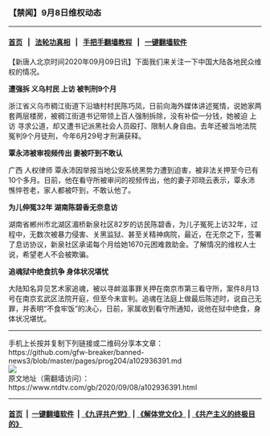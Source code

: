 ### 【禁闻】9月8日维权动态
------------------------

#### [首页](https://github.com/gfw-breaker/banned-news3/blob/master/README.md) &nbsp;&nbsp;|&nbsp;&nbsp; [法轮功真相](https://github.com/begood0513/basic/blob/master/README.md)  &nbsp;&nbsp;|&nbsp;&nbsp; [手把手翻墙教程](https://github.com/gfw-breaker/guides/wiki)  &nbsp;&nbsp;|&nbsp;&nbsp; [一键翻墙软件](https://github.com/gfw-breaker/nogfw/blob/master/README.md)  



<div><div class="post_content" itemprop="articleBody">
 <p>
  【新唐人北京时间2020年09月09日讯】下面我们来关注一下中国大陆各地民众维权的情况。
 </p>
 <p>
  <strong>
   遭强拆 义乌村民
   <ok href="https://www.ntdtv.com/gb/上访.htm">
    上访
   </ok>
   被判刑9个月
  </strong>
 </p>
 <p>
  浙江省义乌市稠江街道下沿塘村村民陈巧凤，日前向海外媒体讲述冤情，说她家两套两层楼房，被稠江街道书记带领上百人强制拆除，没有补偿一分钱，她被迫
  <ok href="https://www.ntdtv.com/gb/上访.htm">
   上访
  </ok>
  寻求公道，却又遭书记派黑社会人员殴打、限制人身自由。去年还被当地法院冤判9个月徒刑，今年6月29号才刑满获释。
 </p>
 <p>
  <strong>
   覃永沛被审视频传出 妻被吓到不敢认
  </strong>
 </p>
 <p>
  广西
  <ok href="https://www.ntdtv.com/gb/人权律师.htm">
   人权律师
  </ok>
  覃永沛因举报当地公安系统黑势力遭到迫害，被非法关押至今已有10个多月。日前，他在看守所被审问的视频传出，他的妻子邓晓云表示，覃永沛憔悴苍老，家人都被吓到，不敢认他了。
 </p>
 <p>
  <strong>
   为儿伸冤32年 湖南陈碧香无奈息访
  </strong>
 </p>
 <p>
  湖南省郴州市北湖区湄桥新泉社区82岁的访民陈碧香，为儿子冤死上访32年，过程中，无数次被暴力侵害、关黑监狱、甚至关精神病院，最近，在无奈之下，签署了息访协议，新泉社区承诺每个月给她1670元困难救助金。了解情况的维权人士说，希望老人不会被欺骗。
 </p>
 <p>
  <strong>
   追魂狱中绝食抗争 身体状况堪忧
  </strong>
 </p>
 <p>
  大陆知名异见艺术家追魂，被以寻衅滋事罪关押在南京市第三看守所，案件8月13号在南京玄武区法院开庭，但至今未宣判。追魂在法庭上做最后陈述时，说自己无罪，并表明“不食牢饭”的决心，日前，家属收到看守所通知，说他在狱中绝食，身体状况堪忧。
 </p>
 <div class="single_ad">
 </div>
</div>
</div>
<hr/>
手机上长按并复制下列链接或二维码分享本文章：<br/>
https://github.com/gfw-breaker/banned-news3/blob/master/pages/prog204/a102936391.md <br/>
<a href='https://github.com/gfw-breaker/banned-news3/blob/master/pages/prog204/a102936391.md'><img src='https://github.com/gfw-breaker/banned-news3/blob/master/pages/prog204/a102936391.md.png'/></a> <br/>
原文地址（需翻墙访问）：https://www.ntdtv.com/gb/2020/09/08/a102936391.html


------------------------
#### [首页](https://github.com/gfw-breaker/banned-news3/blob/master/README.md) &nbsp;|&nbsp; [一键翻墙软件](https://github.com/gfw-breaker/nogfw/blob/master/README.md) &nbsp;| [《九评共产党》](https://github.com/gfw-breaker/9ping.md/blob/master/README.md#九评之一评共产党是什么) | [《解体党文化》](https://github.com/gfw-breaker/jtdwh.md/blob/master/README.md) | [《共产主义的终极目的》](https://github.com/gfw-breaker/gczydzjmd.md/blob/master/README.md)


<img src='http://gfw-breaker.win/banned-news3/pages/prog204/a102936391.md' width='0px' height='0px'/>